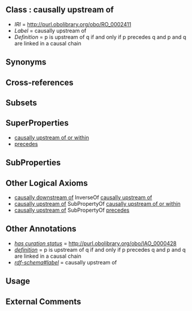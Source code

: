 
## Class : causally upstream of

 * *IRI* = http://purl.obolibrary.org/obo/RO_0002411
 * *Label* = causally upstream of
 * *Definition* = p is upstream of q if and only if p precedes q and p and q are linked in a causal chain

## Synonyms


## Cross-references


## Subsets


## SuperProperties

 * [causally upstream of or within](../../RO/18/RO_0002418.md)
 * [precedes](../../BFO/63/BFO_0000063.md)

## SubProperties


## Other Logical Axioms

 * [causally downstream of](../../RO/04/RO_0002404.md) InverseOf [causally upstream of](../../RO/11/RO_0002411.md)
 * [causally upstream of](../../RO/11/RO_0002411.md) SubPropertyOf [causally upstream of or within](../../RO/18/RO_0002418.md)
 * [causally upstream of](../../RO/11/RO_0002411.md) SubPropertyOf [precedes](../../BFO/63/BFO_0000063.md)

## Other Annotations

 * *[has curation status](../../IAO/14/IAO_0000114.md)* = http://purl.obolibrary.org/obo/IAO_0000428
 * *[definition](../../IAO/15/IAO_0000115.md)* = p is upstream of q if and only if p precedes q and p and q are linked in a causal chain
 * *[rdf-schema#label](../../el/rdf-schema#label.md)* = causally upstream of

## Usage


## External Comments

